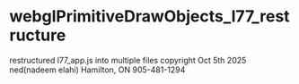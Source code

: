 # webglPrimitiveDrawObjects_l77_restructure
restructured l77_app.js into multiple files
copyright Oct 5th 2025 ned(nadeem elahi) Hamilton, ON 905-481-1294
